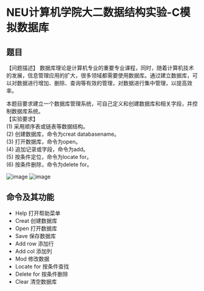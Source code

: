 # NEU计算机学院大二数据结构实验-C模拟数据库

## 题目
【问题描述】
数据库理论是计算机专业的重要专业课程，同时，随着计算机技术的发展，信息管理应用的扩大，很多领域都需要使用数据库。通过建立数据库，可以对数据进行增加、删除、查询等有效的管理，对数据进行集中管理，以提高效率。

本题目要求建立一个数据库管理系统，可自己定义和创建数据库和相关字段，并控制数据库系统。<br>
【实验要求】<br>
(1) 采用顺序表或链表等数据结构。<br>
(2) 创建数据库，命令为creat databasename。<br>
(3) 打开数据库，命令为open。<br>
(4) 追加记录或字段，命令为add。<br>
(5) 按条件定位，命令为locate for。<br>
(6) 按条件删除，命令为delete for。<br>


![image](https://user-images.githubusercontent.com/38092591/145819387-21928e34-8475-4753-b2e3-2208b208d79a.png)
![image](https://user-images.githubusercontent.com/38092591/145819544-8fa3a7e3-e47b-4571-a349-8d7204af562e.png)

## 命令及其功能
- Help	打开帮助菜单
- Creat	创建数据库
- Open	打开数据库
- Save	保存数据库
- Add row	添加行
- Add col	添加列
- Mod	修改数据
- Locate for	按条件查找
- Delete for	按条件删除
- Clear	清空数据库
